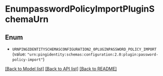 # EnumpasswordPolicyImportPluginSchemaUrn

## Enum


* `URNPINGIDENTITYSCHEMASCONFIGURATION2_0PLUGINPASSWORD_POLICY_IMPORT` (value: `"urn:pingidentity:schemas:configuration:2.0:plugin:password-policy-import"`)


[[Back to Model list]](../README.md#documentation-for-models) [[Back to API list]](../README.md#documentation-for-api-endpoints) [[Back to README]](../README.md)


